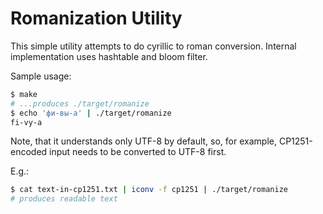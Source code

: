 # Romanization Utility

This simple utility attempts to do cyrillic to roman conversion.
Internal implementation uses hashtable and bloom filter.

Sample usage:

```bash
$ make
# ...produces ./target/romanize
$ echo 'фи-вы-а' | ./target/romanize
fi-vy-a
```

Note, that it understands only UTF-8 by default, so, for example,
CP1251-encoded input needs to be converted to UTF-8 first.

E.g.:

```bash
$ cat text-in-cp1251.txt | iconv -f cp1251 | ./target/romanize
# produces readable text
```
